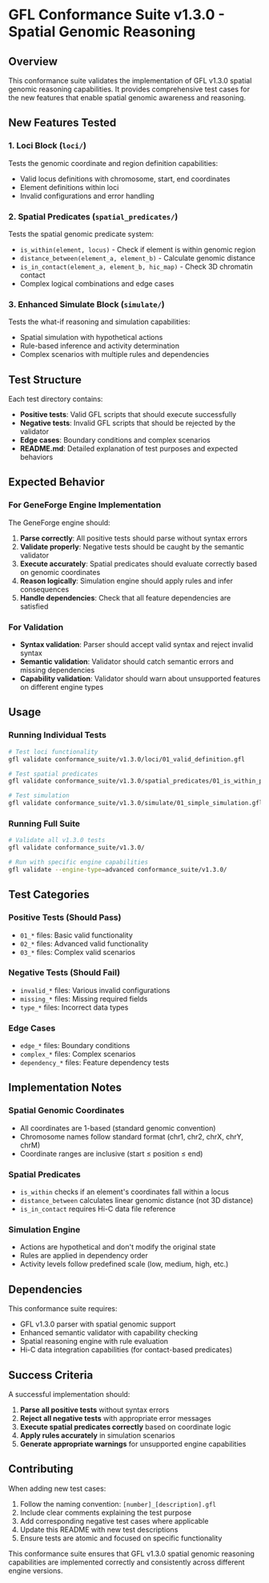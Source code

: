 # GFL Conformance Suite v1.3.0 - Spatial Genomic Reasoning

## Overview

This conformance suite validates the implementation of GFL v1.3.0 spatial genomic reasoning capabilities. It provides comprehensive test cases for the new features that enable spatial genomic awareness and reasoning.

## New Features Tested

### 1. Loci Block (`loci/`)
Tests the genomic coordinate and region definition capabilities:
- Valid locus definitions with chromosome, start, end coordinates
- Element definitions within loci
- Invalid configurations and error handling

### 2. Spatial Predicates (`spatial_predicates/`)
Tests the spatial genomic predicate system:
- `is_within(element, locus)` - Check if element is within genomic region
- `distance_between(element_a, element_b)` - Calculate genomic distance
- `is_in_contact(element_a, element_b, hic_map)` - Check 3D chromatin contact
- Complex logical combinations and edge cases

### 3. Enhanced Simulate Block (`simulate/`)
Tests the what-if reasoning and simulation capabilities:
- Spatial simulation with hypothetical actions
- Rule-based inference and activity determination
- Complex scenarios with multiple rules and dependencies

## Test Structure

Each test directory contains:
- **Positive tests**: Valid GFL scripts that should execute successfully
- **Negative tests**: Invalid GFL scripts that should be rejected by the validator
- **Edge cases**: Boundary conditions and complex scenarios
- **README.md**: Detailed explanation of test purposes and expected behaviors

## Expected Behavior

### For GeneForge Engine Implementation

The GeneForge engine should:

1. **Parse correctly**: All positive tests should parse without syntax errors
2. **Validate properly**: Negative tests should be caught by the semantic validator
3. **Execute accurately**: Spatial predicates should evaluate correctly based on genomic coordinates
4. **Reason logically**: Simulation engine should apply rules and infer consequences
5. **Handle dependencies**: Check that all feature dependencies are satisfied

### For Validation

- **Syntax validation**: Parser should accept valid syntax and reject invalid syntax
- **Semantic validation**: Validator should catch semantic errors and missing dependencies
- **Capability validation**: Validator should warn about unsupported features on different engine types

## Usage

### Running Individual Tests

```bash
# Test loci functionality
gfl validate conformance_suite/v1.3.0/loci/01_valid_definition.gfl

# Test spatial predicates
gfl validate conformance_suite/v1.3.0/spatial_predicates/01_is_within_pass.gfl

# Test simulation
gfl validate conformance_suite/v1.3.0/simulate/01_simple_simulation.gfl
```

### Running Full Suite

```bash
# Validate all v1.3.0 tests
gfl validate conformance_suite/v1.3.0/

# Run with specific engine capabilities
gfl validate --engine-type=advanced conformance_suite/v1.3.0/
```

## Test Categories

### Positive Tests (Should Pass)
- `01_*` files: Basic valid functionality
- `02_*` files: Advanced valid functionality
- `03_*` files: Complex valid scenarios

### Negative Tests (Should Fail)
- `invalid_*` files: Various invalid configurations
- `missing_*` files: Missing required fields
- `type_*` files: Incorrect data types

### Edge Cases
- `edge_*` files: Boundary conditions
- `complex_*` files: Complex scenarios
- `dependency_*` files: Feature dependency tests

## Implementation Notes

### Spatial Genomic Coordinates
- All coordinates are 1-based (standard genomic convention)
- Chromosome names follow standard format (chr1, chr2, chrX, chrY, chrM)
- Coordinate ranges are inclusive (start ≤ position ≤ end)

### Spatial Predicates
- `is_within` checks if an element's coordinates fall within a locus
- `distance_between` calculates linear genomic distance (not 3D distance)
- `is_in_contact` requires Hi-C data file reference

### Simulation Engine
- Actions are hypothetical and don't modify the original state
- Rules are applied in dependency order
- Activity levels follow predefined scale (low, medium, high, etc.)

## Dependencies

This conformance suite requires:
- GFL v1.3.0 parser with spatial genomic support
- Enhanced semantic validator with capability checking
- Spatial reasoning engine with rule evaluation
- Hi-C data integration capabilities (for contact-based predicates)

## Success Criteria

A successful implementation should:
1. **Parse all positive tests** without syntax errors
2. **Reject all negative tests** with appropriate error messages
3. **Execute spatial predicates correctly** based on coordinate logic
4. **Apply rules accurately** in simulation scenarios
5. **Generate appropriate warnings** for unsupported engine capabilities

## Contributing

When adding new test cases:
1. Follow the naming convention: `[number]_[description].gfl`
2. Include clear comments explaining the test purpose
3. Add corresponding negative test cases where applicable
4. Update this README with new test descriptions
5. Ensure tests are atomic and focused on specific functionality

This conformance suite ensures that GFL v1.3.0 spatial genomic reasoning capabilities are implemented correctly and consistently across different engine versions.
